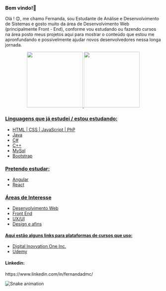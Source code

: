 ### Bem vindo!👋

Olá ! :blush:, me chamo Fernanda, sou Estudante de Análise e Desenvolvimento de Sistemas e gosto muito da área de Desenvolvimento Web (principalmente Front - End), conforme vou estudando ou fazendo cursos na área posto meus projetos aqui para mostrar o conteúdo que estou me apronfundando e possivelmente ajudar novos desenvolvedores nessa longa jornada.

<div align="center">
  <a href="https://github.com/nandacruz">
  <img height="180em" src="https://github-readme-stats.vercel.app/api?username=nandacruz&show_icons=true&theme=radical&include_all_commits=true&count_private=true"/>
  <img height="180em" src="https://github-readme-stats.vercel.app/api/top-langs/?username=nandacruz&layout=compact&langs_count=7&theme=radical"/>
</div>
  
<h3>Linguagens que já estudei / estou estudando:</h3>

- HTML | CSS | JavaScript | PhP
- Java
- C#
- C++
- MySql
- Bootstrap

<h3>Pretendo estudar:</h3>

- Angular
- React

<h3>Áreas de Interesse</h3>

- Desenvolvimento Web
- Front End
- UX/UI
- Design e afins

<h4>Aqui estão alguns links para plataformas de cursos que uso:</h4>

- <a href="https://digitalinnovation.one"/>Digital Inovvation One Inc.</a>
- <a href="https://www.udemy.com/"/>Udemy</a>

<h4>Linkedin: </h4> https://www.linkedin.com/in/fernandadmc/

 ![Snake animation](https://github.com/rafaballerini/nandacruz/blob/output/github-contribution-grid-snake.svg)
 
<!--
**nandacruz/nandacruz** is a ✨ _special_ ✨ repository because its `README.md` (this file) appears on your GitHub profile.




Here are some ideas to get you started:

- 🔭 I’m currently working on ...
- 🌱 I’m currently learning ...
- 👯 I’m looking to collaborate on ...
- 🤔 I’m looking for help with ...
- 💬 Ask me about ...
- 📫 How to reach me: ...
- 😄 Pronouns: ...
- ⚡ Fun fact: ...
-->
